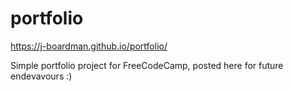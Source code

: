 # portfolio
https://j-boardman.github.io/portfolio/


Simple portfolio project for FreeCodeCamp, posted here for future endevavours :)
